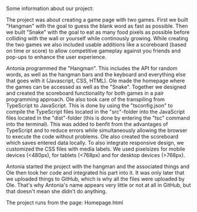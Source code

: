 Some information about our project:

The project was about creating a game page with two games. First we built "Hangman" with the goal to guess the blank word as fast as possible. Then we built "Snake" with the goal to eat as many food pixels as possible before colliding with the wall or yourself while continously growing. While creating the two games we also included usable additions like a scoreboard (based on time or score) to allow competitive gameplay against you friends and pop-ups to enhance the user experience.

Antonia programmed the "Hangman". This includes the API for random words, as well as the hangman bars and the keyboard and everything else that goes with it (Javascript, CSS, HTML).
Ole made the homepage where the games can be accessed as well as the "Snake".
Together we designed and created the scoreboard functionality for both games in a pair programming approach.
Ole also took care of the transpiling from TypeScript to JavaScript. This is done by using the "tsconfig.json" to compile the TypeScript files located in the "src"-folder into the JavaScript files located in the "dist"-folder (this is done by entering the "tsc" command into the terminal). This was added to benfit from the advantages of TypeScript and to reduce errors while simultaneously allowing the browser to execute the code without problems. Ole also created the scoreboard which saves entered data locally.
To also integrate responsive design, we customized the CSS files with media labels. We used pixelsizes for mobile devices (<480px), for tablets (<768px) and for desktop devices (>768px).

Antonia started the project with the hangman and the associated things and Ole then took her code and integrated his part into it.
It was only later that we uploaded things to GitHub, which is why all the files were uploaded by Ole. That's why Antonia's name appears very little or not at all in GitHub, but that doesn't mean she didn't do anything.


The project runs from the page: Homepage.html



